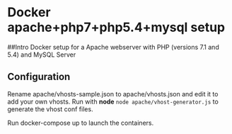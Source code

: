 # Docker apache+php7+php5.4+mysql setup

##Intro
Docker setup for a Apache webserver with PHP (versions 7.1 and 5.4) and MySQL Server

## Configuration
Rename apache/vhosts-sample.json to apache/vhosts.json and edit it to add your own vhosts.
Run with __node__ ```node apache/vhost-generator.js``` to generate the vhost conf files.

Run docker-compose up to launch the containers.